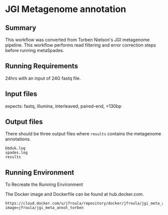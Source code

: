 # JGI Metagenome annotation 

## Summary
This workflow was converted from Torben Nielson's JGI metagenome pipeline.  This workflow performs read filtering and error correction steps before running metaSpades.

## Running Requirements
24hrs with an input of 24G fastq file.

## Input files
expects: fastq, illumina, interleaved, paired-end, >130bp 

## Output files
There should be three output files where `results` contains the metagenome annotations.

```
bbduk.log
spades.log
results
```

## Running Environment
To Recreate the Running Environment

The Docker image and Dockerfile can be found at hub.docker.com.
```
https://cloud.docker.com/u/jfroula/repository/docker/jfroula/jgi_meta_annot_torben
image=jfroula/jgi_meta_annot_torben
```

